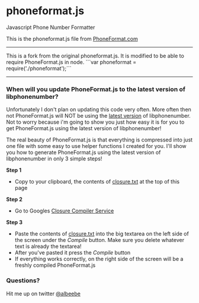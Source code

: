 phoneformat.js
==============

Javascript Phone Number Formatter


This is the phoneformat.js file from <a href="http://www.phoneformat.com">PhoneFormat.com</A>

<HR>
This is a fork from the original phoneformat.js. It is modified to be able to require PhoneFormat.js in node.
```var phoneformat = require('./phoneformat');```

<HR>
<h3>When will you update PhoneFormat.js to the latest version of libphonenumber?</h3>
Unfortunately I don't plan on updating this code very often.  More often then not PhoneFormat.js will NOT be using the <a href="https://code.google.com/p/libphonenumber/source/browse/#svn%2Ftrunk%2Fjavascript%2Fi18n%2Fphonenumbers">latest version</a> of libphonenumber.  Not to worry because i'm going to show you just how easy it is for you to get PhoneFormat.js using the latest version of libphonenumber!

The real beauty of PhoneFormat.js is that everything is compressed into just one file with some easy to use helper functions I created for you.  I'll show you how to generate PhoneFormat.js using the latest version of libphonenumber in only 3 simple steps!

<B>Step 1</B>
<UL>
  <LI>Copy to your clipboard, the contents of <a href="https://github.com/albeebe/phoneformat.js/blob/master/closure.txt">closure.txt</a> at the top of this page</LI>
</UL>

<B>Step 2</B>
<UL>
  <LI>Go to Googles <a href="http://closure-compiler.appspot.com/home">Closure Compiler Service</a></LI>
</UL>

<B>Step 3</B>
<UL>
  <LI>Paste the contents of <a href="https://github.com/albeebe/phoneformat.js/blob/master/closure.txt">closure.txt</a> into the big textarea on the left side of the screen under the <i>Compile</i> button.  Make sure you delete whatever text is already the textarea!</LI>
  <LI>After you've pasted it press the <i>Compile</i> button</LI>
  <LI>If everything works correctly, on the right side of the screen will be a freshly compiled PhoneFormat.js</LI>
</UL>

<h3>Questions?</h3>
Hit me up on twitter <a href="http://twitter.com/albeebe">@albeebe</a>
